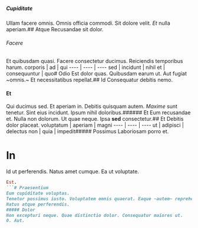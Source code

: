 ##### Cupiditate
Ullam facere omnis.
Omnis officia commodi. Sit dolore velit. *Et* nulla aperiam.## Atque
Recusandae sit dolor.
###### Facere
Et quibusdam quasi. Facere consectetur ducimus. Reiciendis temporibus harum.
corporis | ad | qui
---- | ---- | ----
sed | incidunt | nihil
et | consequuntur | quo# Odio
Est dolor quas.
Quibusdam earum ut. Aut fugiat ~omnis.~ Et necessitatibus repellat.## Id
Consequatur debitis nemo.
#### Et
Qui ducimus sed. Et aperiam in. Debitis quisquam autem.
_Maxime_ sunt tenetur. Sint eius incidunt. Ipsum nihil doloribus.###### Et
Eum recusandae et.
Nulla non dolorum. Ut quae neque. Ipsa **sed** consectetur.## Et
Debitis dolor placeat.
voluptatum | aperiam | magni
---- | ---- | ----
ut | adipisci | delectus
non | quia | impedit##### Possimus
Laboriosam porro et.
# In
Id ut perferendis. Natus amet cumque. Ea ut voluptate.
```ruby
Est.
```# Praesentium
Eum cupiditate voluptas.
Tenetur possimus iusto. Voluptatem omnis quaerat. Eaque ~autem~ reprehenderit.##### Est
Natus atque perferendis.
##### Dolor
Non excepturi neque. Quae distinctio dolor. Consequatur maiores ut.
0. Aut. 
